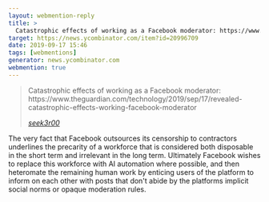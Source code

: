 ```yaml
---
layout: webmention-reply
title: >
  Catastrophic effects of working as a Facebook moderator: https://www.theguardian.com/technology/2019/sep/17/revealed-catastrophic-effects-working-facebook-moderator
target: https://news.ycombinator.com/item?id=20996709
date: 2019-09-17 15:46
tags: [webmentions]
generator: news.ycombinator.com
webmention: true
---
```



<blockquote class="p-in-reply-to h-cite">
<p class="p-content">Catastrophic effects of working as a Facebook moderator: https://www.theguardian.com/technology/2019/sep/17/revealed-catastrophic-effects-working-facebook-moderator</p>
<cite class="p-author"><a href="https://news.ycombinator.com/item?id=20994076" rel="nofollow external">seek3r00</a></cite>
</blockquote>

The very fact that Facebook outsources its censorship to contractors underlines the precarity of a workforce that is considered both disposable in the short term and irrelevant in the long term. Ultimately Facebook wishes to replace this workforce with AI automation where possible, and then heteromate the remaining human work by enticing users of the platform to inform on each other with posts that don't abide by the platforms implicit social norms or opaque moderation rules.
